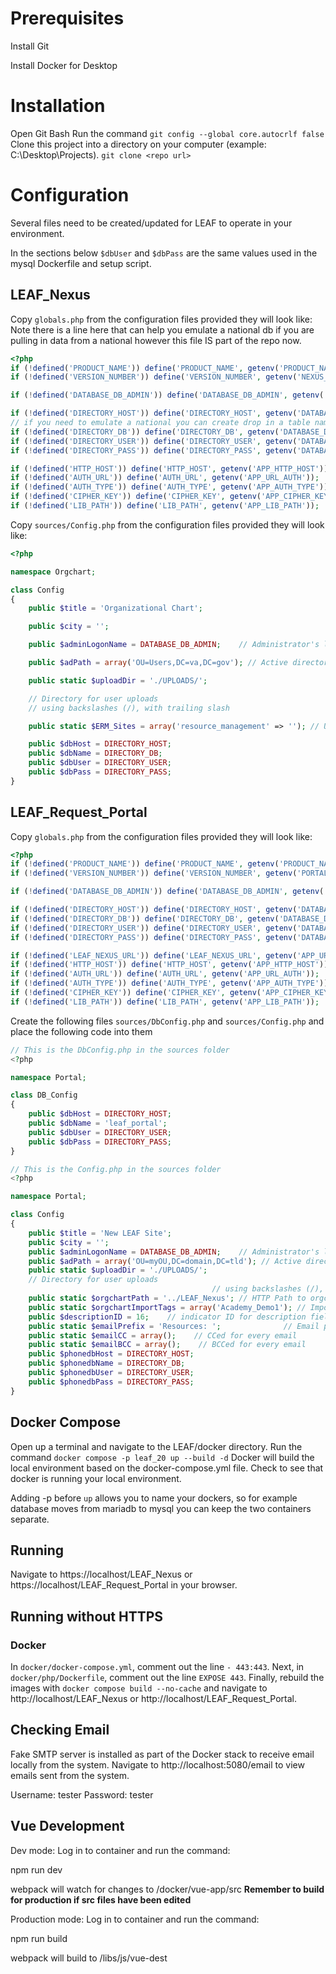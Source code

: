 # Prerequisites

Install Git

Install Docker for Desktop

# Installation

Open Git Bash
Run the command `git config --global core.autocrlf false`
Clone this project into a directory on your computer (example: C:\Desktop\Projects).
`git clone <repo url>`

# Configuration

Several files need to be created/updated for LEAF to operate in your environment.

In the sections below `$dbUser` and `$dbPass` are the same values used in the mysql Dockerfile and setup script.

## LEAF_Nexus

Copy `globals.php` from the configuration files provided they will look like:
Note there is a line here that can help you emulate a national db if you are pulling in data from a national however this file IS part of the repo now.

```php
<?php
if (!defined('PRODUCT_NAME')) define('PRODUCT_NAME', getenv('PRODUCT_NAME'));
if (!defined('VERSION_NUMBER')) define('VERSION_NUMBER', getenv('NEXUS_VERSION_NUMBER'));

if (!defined('DATABASE_DB_ADMIN')) define('DATABASE_DB_ADMIN', getenv('DATABASE_DB_ADMIN'));

if (!defined('DIRECTORY_HOST')) define('DIRECTORY_HOST', getenv('DATABASE_HOST'));
// if you need to emulate a national you can create drop in a table name here instead of the getenv.
if (!defined('DIRECTORY_DB')) define('DIRECTORY_DB', getenv('DATABASE_DB_DIRECTORY'));
if (!defined('DIRECTORY_USER')) define('DIRECTORY_USER', getenv('DATABASE_USERNAME'));
if (!defined('DIRECTORY_PASS')) define('DIRECTORY_PASS', getenv('DATABASE_PASSWORD'));

if (!defined('HTTP_HOST')) define('HTTP_HOST', getenv('APP_HTTP_HOST'));
if (!defined('AUTH_URL')) define('AUTH_URL', getenv('APP_URL_AUTH'));
if (!defined('AUTH_TYPE')) define('AUTH_TYPE', getenv('APP_AUTH_TYPE'));
if (!defined('CIPHER_KEY')) define('CIPHER_KEY', getenv('APP_CIPHER_KEY'));
if (!defined('LIB_PATH')) define('LIB_PATH', getenv('APP_LIB_PATH'));

```

Copy `sources/Config.php` from the configuration files provided they will look like:

```php
<?php

namespace Orgchart;

class Config
{
    public $title = 'Organizational Chart';

    public $city = '';

    public $adminLogonName = DATABASE_DB_ADMIN;    // Administrator's logon name

    public $adPath = array('OU=Users,DC=va,DC=gov'); // Active directory paths

    public static $uploadDir = './UPLOADS/';

    // Directory for user uploads
    // using backslashes (/), with trailing slash

    public static $ERM_Sites = array('resource_management' => ''); // URL to ERM sites with trailing slash

    public $dbHost = DIRECTORY_HOST;
    public $dbName = DIRECTORY_DB;
    public $dbUser = DIRECTORY_USER;
    public $dbPass = DIRECTORY_PASS;
}

```

## LEAF_Request_Portal

Copy `globals.php` from the configuration files provided they will look like:

```php
<?php
if (!defined('PRODUCT_NAME')) define('PRODUCT_NAME', getenv('PRODUCT_NAME'));
if (!defined('VERSION_NUMBER')) define('VERSION_NUMBER', getenv('PORTAL_VERSION_NUMBER'));

if (!defined('DATABASE_DB_ADMIN')) define('DATABASE_DB_ADMIN', getenv('DATABASE_DB_ADMIN'));

if (!defined('DIRECTORY_HOST')) define('DIRECTORY_HOST', getenv('DATABASE_HOST'));
if (!defined('DIRECTORY_DB')) define('DIRECTORY_DB', getenv('DATABASE_DB_DIRECTORY'));
if (!defined('DIRECTORY_USER')) define('DIRECTORY_USER', getenv('DATABASE_USERNAME'));
if (!defined('DIRECTORY_PASS')) define('DIRECTORY_PASS', getenv('DATABASE_PASSWORD'));

if (!defined('LEAF_NEXUS_URL')) define('LEAF_NEXUS_URL', getenv('APP_URL_NEXUS'));
if (!defined('HTTP_HOST')) define('HTTP_HOST', getenv('APP_HTTP_HOST'));
if (!defined('AUTH_URL')) define('AUTH_URL', getenv('APP_URL_AUTH'));
if (!defined('AUTH_TYPE')) define('AUTH_TYPE', getenv('APP_AUTH_TYPE'));
if (!defined('CIPHER_KEY')) define('CIPHER_KEY', getenv('APP_CIPHER_KEY'));
if (!defined('LIB_PATH')) define('LIB_PATH', getenv('APP_LIB_PATH'));

```

Create the following files `sources/DbConfig.php` and `sources/Config.php` and place the following code into them

```php
// This is the DbConfig.php in the sources folder
<?php

namespace Portal;

class DB_Config
{
    public $dbHost = DIRECTORY_HOST;
    public $dbName = 'leaf_portal';
    public $dbUser = DIRECTORY_USER;
    public $dbPass = DIRECTORY_PASS;
}

// This is the Config.php in the sources folder
<?php

namespace Portal;

class Config
{
    public $title = 'New LEAF Site';
    public $city = '';
    public $adminLogonName = DATABASE_DB_ADMIN;    // Administrator's logon name
    public $adPath = array('OU=myOU,DC=domain,DC=tld'); // Active directory path
    public static $uploadDir = './UPLOADS/';
    // Directory for user uploads
                                             // using backslashes (/), with trailing slash
    public static $orgchartPath = '../LEAF_Nexus'; // HTTP Path to orgchart with no trailing slash
    public static $orgchartImportTags = array('Academy_Demo1'); // Import org chart groups if they match these tags
    public $descriptionID = 16;    // indicator ID for description field
    public static $emailPrefix = 'Resources: ';              // Email prefix
    public static $emailCC = array();    // CCed for every email
    public static $emailBCC = array();    // BCCed for every email
    public $phonedbHost = DIRECTORY_HOST;
    public $phonedbName = DIRECTORY_DB;
    public $phonedbUser = DIRECTORY_USER;
    public $phonedbPass = DIRECTORY_PASS;
}

```

## Docker Compose

Open up a terminal and navigate to the LEAF/docker directory.
Run the command `docker compose -p leaf_20 up --build -d`
Docker will build the local environment based on the docker-compose.yml file.
Check to see that docker is running your local environment.

Adding -p before `up` allows you to name your dockers, so for example database
moves from mariadb to mysql you can keep the two containers separate.

## Running

Navigate to https://localhost/LEAF_Nexus or https://localhost/LEAF_Request_Portal in your browser.

## Running without HTTPS

### Docker

In `docker/docker-compose.yml`, comment out the line `- 443:443`. Next, in `docker/php/Dockerfile`, comment out the line `EXPOSE 443`. Finally, rebuild the images with `docker compose build --no-cache` and navigate to http://localhost/LEAF_Nexus or http://localhost/LEAF_Request_Portal.

## Checking Email

Fake SMTP server is installed as part of the Docker stack to receive email locally from the system. Navigate to http://localhost:5080/email to view emails sent from the system.

Username: tester
Password: tester

## Vue Development

Dev mode: Log in to container and run the command:

npm run dev

webpack will watch for changes to /docker/vue-app/src
**Remember to build for production if src files have been edited**

Production mode: Log in to container and run the command:

npm run build

webpack will build to /libs/js/vue-dest
